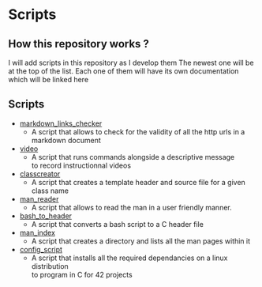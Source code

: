# Scripts
## How this repository works ?

I will add scripts in this repository as I develop them
The newest one will be at the top of the list.
Each one of them will have its own documentation which will be linked here

## Scripts
- [markdown\_links\_checker](https://github.com/Charystag/markdown_links_checker)
	- A script that allows to check for the validity of all the http urls in a \
	markdown document
- [video](https://github.com/Charystag/video_tutorial)
	- A script that runs commands alongside a descriptive message \
to record instructionnal videos
- [classcreator](https://github.com/Charystag/classcreator)
	- A script that creates a template header and source file for a given class name
- [man\_reader](https://github.com/Charystag/man_reader)
	- A script that allows to read the man in a user friendly manner.
- [bash\_to\_header](/bash_to_header.py)
	- A script that converts a bash script to a C header file
- [man\_index](/man_index.sh)
	- A script that creates a directory and lists all the man pages within it
- [config\_script](/install_scripts/config_script.sh)
	- A script that installs all the required dependancies on a linux distribution \
to program in C for 42 projects
